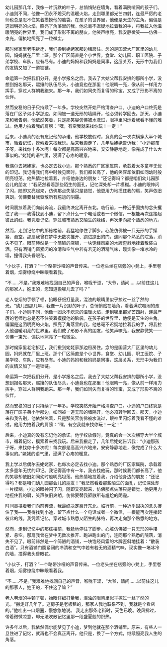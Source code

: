 幼儿园那几年，我像一片沉默的叶子，总悄悄贴在墙角，看着满院喧闹的孩子们。小迪则不同，他像一团永不熄灭的温暖火焰，走到哪里都光芒四射，连最严厉的老师也总是忍不住笑着摸摸他的脑袋。在孩子的世界里，他便是天生的主角。偏偏是这团明亮的火焰，照亮了角落里的我，他总毫不迟疑地拉着我的手，将我拉入他温暖明亮的世界里。我们成了形影不离的朋友，他笑声嘹亮，我安静微笑——仿佛一束光，偏执地照亮了一粒微尘。

那时候家里老宅拆迁，我们搬到姥姥家那边租房住。念的是国营大厂区里的幼儿园，妈妈就在厂里上班。那个厂区简直是个小世界，食堂、幼儿园、职工医院、子弟学校、车队，应有尽有。小迪的妈妈和我妈妈是同事，这层关系，无形中为我们的友情又加了一道锁链。

命运第一次把我们分开，是小学报名之后。我去了大姑父帮我安排的那所小学，没想到报名那天，熙攘的队伍尽头，小迪竟也在那里！他眼睛一亮，像从前一样用力挥手，穿过人群朝我跑来。那一年，我们如同失而复得的珍宝，又成了形影不离的伙伴。

然而安稳的日子只持续了一年多。学校突然开始严格清查户口。小迪的户口终究是落在厂区子弟小学那边，如同被一道无形的墙隔开，他必须转学回去。那天，小迪来和我告别，他依然笑着，只是那笑容仿佛被水洗过，眼神里闪烁着我看不懂的难过。他用力拍着我的肩膀：“嘿，有空我就来找你玩！一定！”

后来，小迪真的没有忘记他的承诺。他学校放假时，竟真的会一次次横穿大半个城市，循着记忆，摸索着来找我玩。后来我搬走了，几年后姥姥告诉我：“小迪那孩子呀，来找你十多次呢！每次都是高高兴兴地来，安安静静地走，像完成了什么大事似的。”姥姥的语气里，浸满了心疼的暖意。

我偶尔去姥姥家，也必定去找小迪。那个熟悉的厂区家属院，承载着太多童年无忧的印记。我记得我们高中时候见面时，我们都长高了，他的笑容却依旧如同幼时般明亮坦荡。他热情地拉着我，介绍他身边的朋友：“还记得吗？都是咱们幼儿园那会儿的朋友！”我茫然看着那些陌生的面孔，记忆深处却一片模糊。小迪的眼神闪了闪，随即又亮起来，仿佛那点失落只是错觉，他更用力地揽住我的肩，笑声依旧爽朗，仿佛要替我驱散所有尴尬的阴霾。

时间裹挟着我们向前奔流，我最终决定离开东北。临行前，一种近乎固执的念头攫住了我——我得找到小迪，留下点什么一个电话或者一个微信，一根能再次连接起彼此的线。我凭着记忆，穿过城市熟悉又陌生的脉络，再次走向那个熟悉的地方。

然而，走到记忆中的那栋楼前，我猛地停住了脚步。心脏仿佛被一只无形的手攥紧、悬空。那扇我曾在梦中无数次推开、跑进跑出的门，连同那个熟悉的院落，消失不见了。眼前赫然是一个简陋的店铺，一块饱经风霜的木牌歪斜地挂着散装白酒。只有酒铺门窗紧闭的冷清和空气中若有若无的酒精气味，现实像一堵冰冷的墙，撞得我头昏眼花。

“小伙子，打酒？”一个略带沙哑的声音传来。一位老头坐在店旁的小凳上，手里卷着烟，烟雾缭绕中眯眼看着我。

“不……不是。”我艰难地找回自己的声音，喉咙干涩，“大爷，请问……以前住这儿的那家人，姓王的，您知道搬哪儿去了吗？”

老人卷烟的手顿了顿，抬眼仔细打量我，混浊的眼睛里似乎掠过一丝了然的光。“幼儿园那几年，我像一片沉默的叶子，总悄悄贴在墙角，看着满院喧闹的孩子们。小迪则不同，他像一团永不熄灭的温暖火焰，走到哪里都光芒四射，连最严厉的老师也总是忍不住笑着摸摸他的脑袋。在孩子的世界里，他便是天生的主角。偏偏是这团明亮的火焰，照亮了角落里的我，他总毫不迟疑地拉着我的手，将我拉入他温暖明亮的世界里。我们成了形影不离的朋友，他笑声嘹亮，我安静微笑——仿佛一束光，偏执地照亮了一粒微尘。

那时候家里老宅拆迁，我们搬到姥姥家那边租房住。念的是国营大厂区里的幼儿园，妈妈就在厂里上班。那个厂区简直是个小世界，食堂、幼儿园、职工医院、子弟学校、车队，应有尽有。小迪的妈妈和我妈妈是同事，这层关系，无形中为我们的友情又加了一道锁链。

命运第一次把我们分开，是小学报名之后。我去了大姑父帮我安排的那所小学，没想到报名那天，熙攘的队伍尽头，小迪竟也在那里！他眼睛一亮，像从前一样用力挥手，穿过人群朝我跑来。那一年，我们如同失而复得的珍宝，又成了形影不离的伙伴。

然而安稳的日子只持续了一年多。学校突然开始严格清查户口。小迪的户口终究是落在厂区子弟小学那边，如同被一道无形的墙隔开，他必须转学回去。那天，小迪来和我告别，他依然笑着，只是那笑容仿佛被水洗过，眼神里闪烁着我看不懂的难过。他用力拍着我的肩膀：“嘿，有空我就来找你玩！一定！”

后来，小迪真的没有忘记他的承诺。他学校放假时，竟真的会一次次横穿大半个城市，循着记忆，摸索着来找我玩。后来我搬走了，几年后姥姥告诉我：“小迪那孩子呀，来找你十多次呢！每次都是高高兴兴地来，安安静静地走，像完成了什么大事似的。”姥姥的语气里，浸满了心疼的暖意。

我上学以后偶尔去姥姥家，也每次必定去找小迪。那个熟悉的厂区家属院，承载着太多童年无忧的印记。我记得高中有一年，我去找他玩，那时候我们都长高了，他的笑容却依旧如同幼时般明亮坦荡。他热情地拉着我，介绍他身边的朋友：“还记得吗？都是咱们幼儿园那会儿的朋友！”我茫然看着那些陌生的面孔，记忆深处却一片模糊。小迪的眼神闪了闪，随即又亮起来，仿佛那点失落只是错觉，他更用力地揽住我的肩，笑声依旧爽朗，仿佛要替我驱散所有尴尬的阴霾。

时间裹挟着我们向前奔流，我最终决定离开东北。临行前，一种近乎固执的念头攫住了我——我得找到小迪，留下点什么一个电话或者一个微信，一根能再次连接起彼此的线。我凭着记忆，穿过城市熟悉又陌生的脉络，再次走向那个熟悉的地方。

然而，走到记忆中的那栋楼前，我猛地停住了脚步。心脏仿佛被一只无形的手攥紧、悬空。那扇我曾在梦中无数次推开、跑进跑出的门，连同那个熟悉的院落，消失不见了。眼前赫然是一个简陋的酒铺，一块饱经风霜的木牌歪斜地挂着：“散装白酒”。只有酒铺门窗紧闭的冷清和空气中若有若无的酒精气味，现实像一堵冰冷的墙，撞得我头昏眼花。

“小伙子，打酒？”一个略带沙哑的声音传来。一位老头坐在店旁的小凳上，手里卷着烟，烟雾缭绕中眯眼看着我。

“不……不是。”我艰难地找回自己的声音，喉咙干涩，“大爷，请问……以前住这儿的那家人，姓王的，不住这了嘛？”

老人卷烟的手顿了顿，抬眼仔细打量我，混浊的眼睛里似乎掠过一丝了然的光。“搬走好几年了。这房子是老板租的，那家人我也联系不到，我就是个看店的。”他吐出一口烟圈，慢悠悠地说。 我走出那条老街时，天色已晚。晚风拂过，带着微微凉意，却无法吹散记忆里那一段盛夏般的炽热。

许多年以后，我依然偶尔能梦见了小迪，梦到他就在那个酒铺里。原来，有些人一旦住进了记忆，就再也不会真正离开。他只是，换了一个方式，继续照亮我人生的角落。